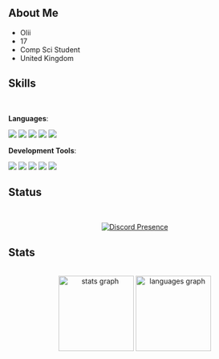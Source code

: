 <h2>About Me</b></h2>

- Olii
- 17
- Comp Sci Student
- United Kingdom

<h2>Skills</b></h2>
<br>

<p><strong>Languages</strong>:</p>
<p>
<img src="https://img.shields.io/badge/lua-0078d7.svg?style=for-the-badge&amp;logo=lua&amp;logoColor=white">
<img src="https://img.shields.io/badge/Python-14354C.svg?style=for-the-badge&amp;logo=python&amp;logoColor=white">
<img src="https://img.shields.io/badge/JavaScript%20-%23F7DF1E.svg?style=for-the-badge&amp;logo=javascript&amp;logoColor=black">
<img src="https://img.shields.io/badge/HTML5%20-%23E34F26.svg?style=for-the-badge&amp;logo=html5&amp;logoColor=white">
<img src="https://img.shields.io/badge/CSS%20-0078d7.svg?style=for-the-badge&amp;logo=css3&amp;logoColor=white">
</p>

<p><strong>Development Tools</strong>:</p>
<p>
<img src="https://img.shields.io/badge/Visual%20Studio%20Code-0078d7.svg?style=for-the-badge&amp;logo=visual-studio-code&amp;logoColor=white">
<img src="https://img.shields.io/badge/Visual%20Studio-8D7ACF.svg?style=for-the-badge&amp;logo=visual-studio&amp;logoColor=white">
<img src="https://img.shields.io/badge/github-%23121011.svg?style=for-the-badge&amp;logo=github&amp;logoColor=white">
<img src="https://img.shields.io/badge/Git-F05033.svg?style=for-the-badge&amp;logo=git&amp;logoColor=white">
<img src="https://img.shields.io/badge/Terminal-000000?style=for-the-badge&amp;logo=gnu-bash&amp;logoColor=white">
</p>

<h2>Status</b></h2>
<br>

<p align="center">
  <a href="https://discord.com/users/1057318002577637426">
    <img src="https://lanyard-profile-readme.vercel.app/api/1057318002577637426?bg=0&amp;&amp;animated=true&amp;idleMessage=divent%20devin&amp;borderRadius=15px&amp;hideDiscrim=false" alt="Discord Presence">
  </a>
</p>

<h2> Stats </b></h2>
<br>

<div align="center">
  <img src="https://github-readme-stats.vercel.app/api?username=oliidev&hide_title=false&hide_rank=false&show_icons=true&include_all_commits=true&count_private=true&disable_animations=false&theme=radical&locale=en&hide_border=false&order=1" height="150" alt="stats graph"  />
  <img src="https://github-readme-stats.vercel.app/api/top-langs?username=oliidev&locale=en&hide_title=false&layout=compact&card_width=320&langs_count=5&theme=radical&hide_border=false&order=2" height="150" alt="languages graph"  />
</div>

###
###

###
